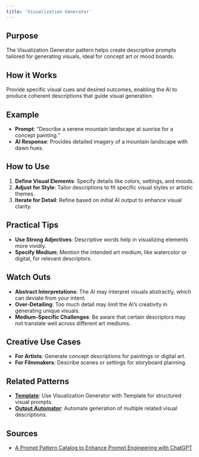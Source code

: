 ```yaml
---
title: 'Visualization Generator'
---
```


## Purpose
The Visualization Generator pattern helps create descriptive prompts tailored for generating visuals, ideal for concept art or mood boards.

## How it Works
Provide specific visual cues and desired outcomes, enabling the AI to produce coherent descriptions that guide visual generation.

## Example
- **Prompt**: “Describe a serene mountain landscape at sunrise for a concept painting.”
- **AI Response**: Provides detailed imagery of a mountain landscape with dawn hues.

## How to Use
1. **Define Visual Elements**: Specify details like colors, settings, and moods.
2. **Adjust for Style**: Tailor descriptions to fit specific visual styles or artistic themes.
3. **Iterate for Detail**: Refine based on initial AI output to enhance visual clarity.

## Practical Tips
- **Use Strong Adjectives**: Descriptive words help in visualizing elements more vividly.
- **Specify Medium**: Mention the intended art medium, like watercolor or digital, for relevant descriptors.

## Watch Outs
- **Abstract Interpretations**: The AI may interpret visuals abstractly, which can deviate from your intent.
- **Over-Detailing**: Too much detail may limit the AI’s creativity in generating unique visuals.
- **Medium-Specific Challenges**: Be aware that certain descriptors may not translate well across different art mediums.

## Creative Use Cases
- **For Artists**: Generate concept descriptions for paintings or digital art.
- **For Filmmakers**: Describe scenes or settings for storyboard planning.

## Related Patterns
- **[Template](../template)**: Use Visualization Generator with Template for structured visual prompts.
- **[Output Automator](../output-automator)**: Automate generation of multiple related visual descriptions.

## Sources
- [A Prompt Pattern Catalog to Enhance Prompt Engineering with ChatGPT](https://arxiv.org/pdf/2302.11382)
